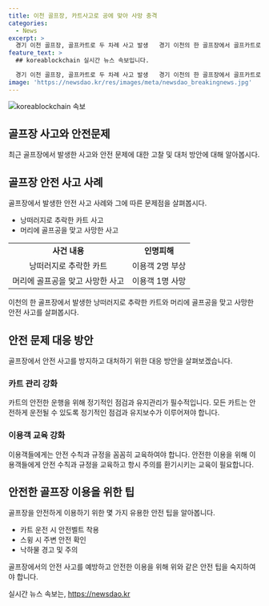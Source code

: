 ```yaml
---
title: 이천 골프장, 카트사고로 공에 맞아 사망 충격
categories:
  - News
excerpt: >
  경기 이천 골프장, 골프카트로 두 차례 사고 발생   경기 이천의 한 골프장에서 골프카트로 두 차례의 사고가 발생하며 안전 문제가 논의되고 있다. 한 달 전 카트가 낭떠러지로 추락해 2명 다쳤던 사고와 이번에는 골퍼가 친 공에 머리를 맞고 사망한 사고가 발생했다. 이에 대해 경찰은 정확한 경위를 조사 중이며, 이용객과 골프장 측에서는 각각의 주장을 펼치고 있다. 또한, 낭떠러지에 처박힌 카트가 여전히 방치돼 있는 등 안전 문제에 대한 우려가 제기되고 있다. 관련 이용객은 카트 안전에 대한 주의를 당부하며, 이에 대한 안전 대책이 요구되고 있다.
feature_text: >
  ## koreablockchain 실시간 뉴스 속보입니다.

  경기 이천 골프장, 골프카트로 두 차례 사고 발생   경기 이천의 한 골프장에서 골프카트로 두 차례의 사고가 발생하며 안전 문제가 논의되고 있다. 한 달 전 카트가 낭떠러지로 추락해 2명 다쳤던 사고와 이번에는 골퍼가 친 공에 머리를 맞고 사망한 사고가 발생했다. 이에 대해 경찰은 정확한 경위를 조사 중이며, 이용객과 골프장 측에서는 각각의 주장을 펼치고 있다. 또한, 낭떠러지에 처박힌 카트가 여전히 방치돼 있는 등 안전 문제에 대한 우려가 제기되고 있다. 관련 이용객은 카트 안전에 대한 주의를 당부하며, 이에 대한 안전 대책이 요구되고 있다.
image: 'https://newsdao.kr/res/images/meta/newsdao_breakingnews.jpg'
---
```


<p><img src="https://newsdao.kr/res/images/meta/newsdao_breakingnews.jpg" alt="koreablockchain 속보" /></p>

<h2 data-ke-size="size26">골프장 사고와 안전문제</h2>

<p data-ke-size="size16">최근 골프장에서 발생한 사고와 안전 문제에 대한 고찰 및 대처 방안에 대해 알아봅시다.</p>

<h2 data-ke-size="size24">골프장 안전 사고 사례</h2>

<p data-ke-size="size16">골프장에서 발생한 안전 사고 사례와 그에 따른 문제점을 살펴봅시다.</p>

<ul>
    <li>낭떠러지로 추락한 카트 사고</li>
    <li>머리에 골프공을 맞고 사망한 사고</li>
</ul>

<table>
    <tr>
        <td style="text-align: center; height: 17px;"><b>사건 내용</b></td>
        <td style="text-align: center; height: 17px;"><b>인명피해</b></td>
    </tr>
    <tr>
        <td style="text-align: center; height: 17px;">낭떠러지로 추락한 카트</td>
        <td style="text-align: center; height: 17px;">이용객 2명 부상</td>
    </tr>
    <tr>
        <td style="text-align: center; height: 17px;">머리에 골프공을 맞고 사망한 사고</td>
        <td style="text-align: center; height: 17px;">이용객 1명 사망</td>
    </tr>
</table>

<p data-ke-size="size16">이천의 한 골프장에서 발생한 낭떠러지로 추락한 카트와 머리에 골프공을 맞고 사망한 안전 사고를 살펴봅시다.</p>

<h2 data-ke-size="size24">안전 문제 대응 방안</h2>

<p data-ke-size="size16">골프장에서 안전 사고를 방지하고 대처하기 위한 대응 방안을 살펴보겠습니다.</p>

<h3>카트 관리 강화</h3>

<p data-ke-size="size16">카트의 안전한 운행을 위해 정기적인 점검과 유지관리가 필수적입니다. 모든 카트는 안전하게 운전될 수 있도록 정기적인 점검과 유지보수가 이루어져야 합니다.</p>

<h3>이용객 교육 강화</h3>

<p data-ke-size="size16">이용객들에게는 안전 수칙과 규정을 꼼꼼히 교육하여야 합니다. 안전한 이용을 위해 이용객들에게 안전 수칙과 규정을 교육하고 항시 주의를 환기시키는 교육이 필요합니다.</p>

<h2 data-ke-size="size24">안전한 골프장 이용을 위한 팁</h2>

<p data-ke-size="size16">골프장을 안전하게 이용하기 위한 몇 가지 유용한 안전 팁을 알아봅니다.</p>

<ul>
    <li>카트 운전 시 안전벨트 착용</li>
    <li>스윙 시 주변 안전 확인</li>
    <li>낙하물 경고 및 주의</li>
</ul>

<p data-ke-size="size16">골프장에서의 안전 사고를 예방하고 안전한 이용을 위해 위와 같은 안전 팁을 숙지하여야 합니다.</p>
실시간 뉴스 속보는, <a href="https://newsdao.kr" rel="dofollow">https://newsdao.kr</a>



